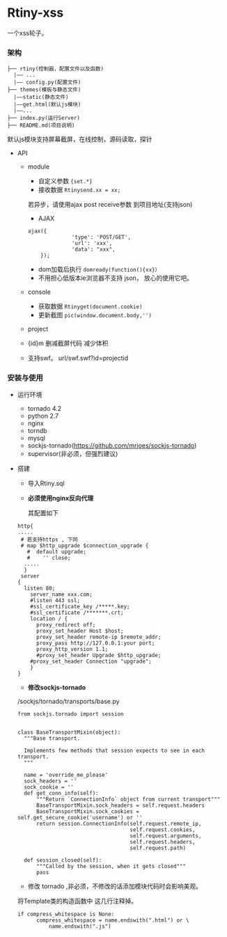 # Rtiny-xss

一个xss轮子。

### 架构
```
├── rtiny(控制器，配置文件以及函数)
  |—— ...
  |—— config.py(配置文件)
├── themes(模板与静态文件)
  |——static(静态文件)
  |——get.html(默认js模块)
  |——...
├── index.py(运行Server)
├── README.md(项目说明)
```

默认js模块支持屏幕截屏，在线控制，源码读取，探针
  - API
    - module
      + 自定义参数 ```{set.*}```
      + 接收数据 ```Rtinysend.xx = xx;```
      
      若异步，请使用ajax post receive参数 到项目地址(支持json)
      + AJAX 
      ```
      ajax({
					'type': 'POST/GET',
					'url': 'xxx',
					'data': "xxx",
		  });
      ```
      + dom加载后执行 ```domready(function(){xx}） ```
      + 不用担心低版本ie浏览器不支持 json， 放心的使用它吧。
      
    - console
      + 获取数据 ```Rtinyget(document.cookie)```
      + 更新截图 ```pic(window.document.body,'')```
  
    - project
     - {id}m 删减截屏代码 减少体积
     - 支持swf。 url/swf.swf?id=projectid

### 安装与使用

- 运行环境
  - tornado 4.2
  - python 2.7
  - nginx
  - torndb
  - mysql
  - sockjs-tornado(https://github.com/mrjoes/sockjs-tornado)
  - supervisor(非必须，但强烈建议)
- 搭建
  - 导入Rtiny.sql
  
  - **必须使用nginx反向代理**
  
    其配置如下
  ```
  http{
  .....
   # 若支持https , 下同
   # map $http_upgrade $connection_upgrade {
	 #  default upgrade;
	 #	  '' close;
	.....
	}
   server
  {
  	listen 80;
	  server_name xxx.com;
	  #listen 443 ssl;         
	  #ssl_certificate_key /*****.key;
	  #ssl_certificate /*******.crt;
	  location / {
	  	proxy_redirect off;
	  	proxy_set_header Host $host;
	  	proxy_set_header remote-ip $remote_addr;
	  	proxy_pass http://127.0.0.1:your port;
	  	proxy_http_version 1.1;
	  	#proxy_set_header Upgrade $http_upgrade;
      #proxy_set_header Connection "upgrade";
	  }
  }
  ```
  
  - **修改sockjs-tornado**
  
  /sockjs/tornado/transports/base.py
  ```
  from sockjs.tornado import session


  class BaseTransportMixin(object):
    """Base transport.

    Implements few methods that session expects to see in each transport.
    """

    name = 'override_me_please'
    sock_headers = ''
    sock_cookie = ''
    def get_conn_info(self):
        """Return `ConnectionInfo` object from current transport"""
        BaseTransportMixin.sock_headers = self.request.headers
        BaseTransportMixin.sock_cookies = self.get_secure_cookie('username') or ''
        return session.ConnectionInfo(self.request.remote_ip,
                                      self.request.cookies,
                                      self.request.arguments,
                                      self.request.headers,
                                      self.request.path)

    def session_closed(self):
        """Called by the session, when it gets closed"""
        pass
  ```
  
  - 修改 tornado ,非必须，不修改的话添加模块代码时会影响美观。
  
  将Template类的构造函数中 这几行注释掉。
  
  ```
  if compress_whitespace is None:
        compress_whitespace = name.endswith(".html") or \
            name.endswith(".js")
  ```
  

